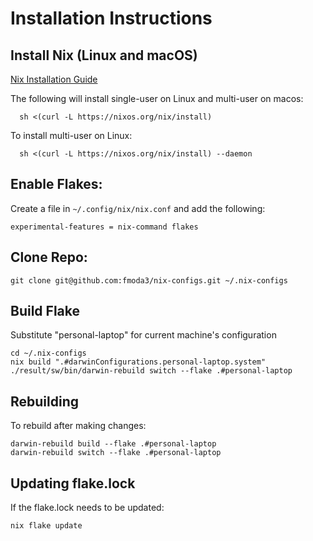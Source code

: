 # Installation Instructions

## Install Nix (Linux and macOS)

[Nix Installation Guide](https://nixos.org/manual/nix/stable/installation/installing-binary.html)

The following will install single-user on Linux and multi-user on macos:


      sh <(curl -L https://nixos.org/nix/install)

To install multi-user on Linux:

      sh <(curl -L https://nixos.org/nix/install) --daemon

## Enable Flakes:

Create a file in `~/.config/nix/nix.conf` and add the following:

    experimental-features = nix-command flakes

## Clone Repo:

    git clone git@github.com:fmoda3/nix-configs.git ~/.nix-configs

## Build Flake

Substitute "personal-laptop" for current machine's configuration

    cd ~/.nix-configs
    nix build ".#darwinConfigurations.personal-laptop.system"
    ./result/sw/bin/darwin-rebuild switch --flake .#personal-laptop

## Rebuilding

To rebuild after making changes:

    darwin-rebuild build --flake .#personal-laptop
    darwin-rebuild switch --flake .#personal-laptop

## Updating flake.lock

If the flake.lock needs to be updated:

    nix flake update
